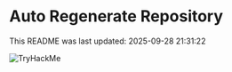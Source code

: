 # Auto Regenerate Repository

This README was last updated: 2025-09-28 21:31:22

 ![TryHackMe](https://tryhackme.com/badge/533634)
